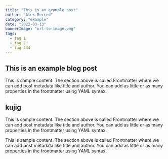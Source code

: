 ```yaml
---
title: "This is an example post"
author: "Alex Merced"
category: "example"
date: "2022-03-13"
bannerImage: "url-to-image.png"
tags:
  - tag 1
  - tag 2
  - tag 444
---
```


## This is an example blog post

This is sample content. The section above is called Frontmatter where we can add post metadata like title and author.
You can add as little or as many properties in the frontmatter using YAML syntax.

## kujig

This is sample content. The section above is called Frontmatter where we can add post metadata like title and author.
You can add as little or as many properties in the frontmatter using YAML syntax.

This is sample content. The section above is called Frontmatter where we can add post metadata like title and author.
You can add as little or as many properties in the frontmatter using YAML syntax.
